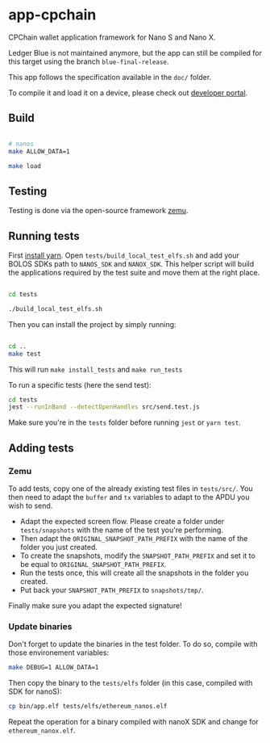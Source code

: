 # app-cpchain

CPChain wallet application framework for Nano S and Nano X.

Ledger Blue is not maintained anymore, but the app can still be compiled for this target using the branch `blue-final-release`.

This app follows the specification available in the `doc/` folder.

To compile it and load it on a device, please check out [developer portal](https://developers.ledger.com/docs/nano-app/build/#22-build-the-application).

## Build

```bash

# nanos
make ALLOW_DATA=1

make load

```

## Testing

Testing is done via the open-source framework [zemu](https://github.com/Zondax/zemu).

## Running tests

First [install yarn](https://classic.yarnpkg.com/en/docs/install/#debian-stable).
Open `tests/build_local_test_elfs.sh` and add your BOLOS SDKs path to `NANOS_SDK` and `NANOX_SDK`.
This helper script will build the applications required by the test suite and move them at the right place.

```bash

cd tests

./build_local_test_elfs.sh

```

Then you can install the project by simply running:

```bash

cd ..
make test

```

This will run `make install_tests` and `make run_tests`

To run a specific tests (here the send test):

```bash
cd tests
jest --runInBand --detectOpenHandles src/send.test.js
```

Make sure you're in the `tests` folder before running `jest` or `yarn test`.

## Adding tests

### Zemu

To add tests, copy one of the already existing test files in `tests/src/`.
You then need to adapt the `buffer` and `tx` variables to adapt to the APDU you wish to send.

- Adapt the expected screen flow. Please create a folder under `tests/snapshots` with the name of the test you're performing.
- Then adapt the `ORIGINAL_SNAPSHOT_PATH_PREFIX` with the name of the folder you just created.
- To create the snapshots, modify the `SNAPSHOT_PATH_PREFIX` and set it to be equal to `ORIGINAL_SNAPSHOT_PATH_PREFIX`.
- Run the tests once, this will create all the snapshots in the folder you created.
- Put back your `SNAPSHOT_PATH_PREFIX` to `snapshots/tmp/`.

Finally make sure you adapt the expected signature!

### Update binaries

Don't forget to update the binaries in the test folder. To do so, compile with those environement variables:

```bash
make DEBUG=1 ALLOW_DATA=1
```

Then copy the binary to the `tests/elfs` folder (in this case, compiled with SDK for nanoS):

```bash
cp bin/app.elf tests/elfs/ethereum_nanos.elf
```

Repeat the operation for a binary compiled with nanoX SDK and change for `ethereum_nanox.elf`.
